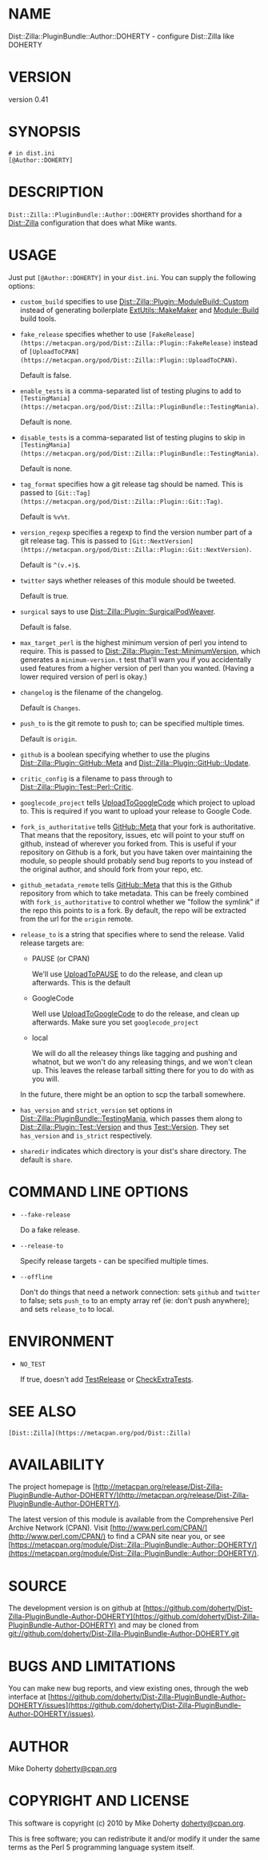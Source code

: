 # NAME

Dist::Zilla::PluginBundle::Author::DOHERTY - configure Dist::Zilla like DOHERTY

# VERSION

version 0.41

# SYNOPSIS

    # in dist.ini
    [@Author::DOHERTY]

# DESCRIPTION

`Dist::Zilla::PluginBundle::Author::DOHERTY` provides shorthand for
a [Dist::Zilla](https://metacpan.org/pod/Dist::Zilla) configuration that does what Mike wants.

# USAGE

Just put `[@Author::DOHERTY]` in your `dist.ini`. You can supply the following
options:

- `custom_build` specifies to use [Dist::Zilla::Plugin::ModuleBuild::Custom](https://metacpan.org/pod/Dist::Zilla::Plugin::ModuleBuild::Custom)
instead of generating boilerplate [ExtUtils::MakeMaker](https://metacpan.org/pod/ExtUtils::MakeMaker) and [Module::Build](https://metacpan.org/pod/Module::Build)
build tools.
- `fake_release` specifies whether to use `[FakeRelease](https://metacpan.org/pod/Dist::Zilla::Plugin::FakeRelease)`
instead of `[UploadToCPAN](https://metacpan.org/pod/Dist::Zilla::Plugin::UploadToCPAN)`.

    Default is false.

- `enable_tests` is a comma-separated list of testing plugins to add
to `[TestingMania](https://metacpan.org/pod/Dist::Zilla::PluginBundle::TestingMania)`.

    Default is none.

- `disable_tests` is a comma-separated list of testing plugins to skip in
`[TestingMania](https://metacpan.org/pod/Dist::Zilla::PluginBundle::TestingMania)`.

    Default is none.

- `tag_format` specifies how a git release tag should be named. This is
passed to `[Git::Tag](https://metacpan.org/pod/Dist::Zilla::Plugin::Git::Tag)`.

    Default is ` %v%t `.

- `version_regexp` specifies a regexp to find the version number part of
a git release tag. This is passed to
`[Git::NextVersion](https://metacpan.org/pod/Dist::Zilla::Plugin::Git::NextVersion)`.

    Default is `^(v.+)$`.

- `twitter` says whether releases of this module should be tweeted.

    Default is true.

- `surgical` says to use [Dist::Zilla::Plugin::SurgicalPodWeaver](https://metacpan.org/pod/Dist::Zilla::Plugin::SurgicalPodWeaver).

    Default is false.

- `max_target_perl` is the highest minimum version of perl you intend to require.
This is passed to [Dist::Zilla::Plugin::Test::MinimumVersion](https://metacpan.org/pod/Dist::Zilla::Plugin::Test::MinimumVersion), which generates
a `minimum-version.t` test that'll warn you if you accidentally used features
from a higher version of perl than you wanted. (Having a lower required version
of perl is okay.)
- `changelog` is the filename of the changelog.

    Default is `Changes`.

- `push_to` is the git remote to push to; can be specified multiple times.

    Default is `origin`.

- `github` is a boolean specifying whether to use the plugins
[Dist::Zilla::Plugin::GitHub::Meta](https://metacpan.org/pod/Dist::Zilla::Plugin::GitHub::Meta) and [Dist::Zilla::Plugin::GitHub::Update](https://metacpan.org/pod/Dist::Zilla::Plugin::GitHub::Update).
- `critic_config` is a filename to pass through to [Dist::Zilla::Plugin::Test::Perl::Critic](https://metacpan.org/pod/Dist::Zilla::Plugin::Test::Perl::Critic).
- `googlecode_project` tells [UploadToGoogleCode](https://metacpan.org/pod/Dist::Zilla::Plugin::UploadToGoogleCode)
which project to upload to. This is required if you want to upload your release
to Google Code.
- `fork_is_authoritative` tells [GitHub::Meta](https://metacpan.org/pod/Dist::Zilla::Plugin::GitHub::Meta)
that your fork is authoritative. That means that the repository, issues, etc
will point to your stuff on github, instead of wherever you forked from. This
is useful if your repository on Github is a fork, but you have taken over
maintaining the module, so people should probably send bug reports to you
instead of the original author, and should fork from your repo, etc.
- `github_metadata_remote` tells [GitHub::Meta](https://metacpan.org/pod/Dist::Zilla::Plugin::GitHub::Meta)
that this is the Github repository from which to take metadata. This can be freely
combined with `fork_is_authoritative` to control whether we "follow the symlink"
if the repo this points to is a fork. By default, the repo will be extracted from
the url for the `origin` remote.
- `release_to` is a string that specifies where to send the release. Valid release
targets are:

    - PAUSE (or CPAN)

        We'll use [UploadToPAUSE](https://metacpan.org/pod/Dist::Zilla::Plugin::UploadToCPAN) to do the release,
        and clean up afterwards. This is the default

    - GoogleCode

        Well use [UploadToGoogleCode](https://metacpan.org/pod/Dist::Zilla::Plugin::UploadToGoogleCode) to do the
        release, and clean up afterwards. Make sure you set `googlecode_project`

    - local

        We will do all the releasey things like tagging and pushing and whatnot, but
        we won't do any releasing things, and we won't clean up. This leaves the release
        tarball sitting there for you to do with as you will.

    In the future, there might be an option to scp the tarball somewhere.

- `has_version` and `strict_version` set options in [Dist::Zilla::PluginBundle::TestingMania](https://metacpan.org/pod/Dist::Zilla::PluginBundle::TestingMania),
which passes them along to [Dist::Zilla::Plugin::Test::Version](https://metacpan.org/pod/Dist::Zilla::Plugin::Test::Version) and thus
[Test::Version](https://metacpan.org/pod/Test::Version). They set `has_version` and `is_strict` respectively.
- `sharedir` indicates which directory is your dist's share directory. The
default is `share`.

# COMMAND LINE OPTIONS

- `--fake-release`

    Do a fake release.

- `--release-to`

    Specify release targets - can be specified multiple times.

- `--offline`

    Don't do things that need a network connection: sets `github` and `twitter`
    to false; sets `push_to` to an empty array ref (ie: don't push anywhere);
    and sets `release_to` to local.

# ENVIRONMENT

- `NO_TEST`

    If true, doesn't add [TestRelease](https://metacpan.org/pod/Dist::Zilla::Plugin::TestRelease) or
    [CheckExtraTests](https://metacpan.org/pod/Dist::Zilla::Plugin::CheckExtraTests).

# SEE ALSO

`[Dist::Zilla](https://metacpan.org/pod/Dist::Zilla)`

# AVAILABILITY

The project homepage is [http://metacpan.org/release/Dist-Zilla-PluginBundle-Author-DOHERTY/](http://metacpan.org/release/Dist-Zilla-PluginBundle-Author-DOHERTY/).

The latest version of this module is available from the Comprehensive Perl
Archive Network (CPAN). Visit [http://www.perl.com/CPAN/](http://www.perl.com/CPAN/) to find a CPAN
site near you, or see [https://metacpan.org/module/Dist::Zilla::PluginBundle::Author::DOHERTY/](https://metacpan.org/module/Dist::Zilla::PluginBundle::Author::DOHERTY/).

# SOURCE

The development version is on github at [https://github.com/doherty/Dist-Zilla-PluginBundle-Author-DOHERTY](https://github.com/doherty/Dist-Zilla-PluginBundle-Author-DOHERTY)
and may be cloned from [git://github.com/doherty/Dist-Zilla-PluginBundle-Author-DOHERTY.git](git://github.com/doherty/Dist-Zilla-PluginBundle-Author-DOHERTY.git)

# BUGS AND LIMITATIONS

You can make new bug reports, and view existing ones, through the
web interface at [https://github.com/doherty/Dist-Zilla-PluginBundle-Author-DOHERTY/issues](https://github.com/doherty/Dist-Zilla-PluginBundle-Author-DOHERTY/issues).

# AUTHOR

Mike Doherty <doherty@cpan.org>

# COPYRIGHT AND LICENSE

This software is copyright (c) 2010 by Mike Doherty <doherty@cpan.org>.

This is free software; you can redistribute it and/or modify it under
the same terms as the Perl 5 programming language system itself.

